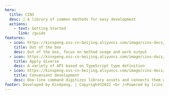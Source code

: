 ```yaml
---
hero:
  title: CINS
  desc: 📖 A library of common methods for easy development
  actions:
    - text: Getting Started
      link: /guide
features:
  - icon: https://kinxpeng.oss-cn-beijing.aliyuncs.com/image/cins-docs/out-of-box.png?versionId=CAEQOBiBgMCMkZG0mBgiIDVmMTgwNGEwNjRiYjQ4Njk4MWE5MDNjNjk5MTRjMzdi
    title: Out of the box
    desc: Out of the box, focus on method usage and work output
  - icon: https://kinxpeng.oss-cn-beijing.aliyuncs.com/image/cins-docs/apply-diverse.png?versionId=CAEQOBiBgICHkZG0mBgiIDdlNDRlM2Y3MmY4OTQ3MzdhZTQ1N2I3NDUwM2ZkMTEy
    title: Apply diverse
    desc: A variety of API based on TypeScript type definition
  - icon: https://kinxpeng.oss-cn-beijing.aliyuncs.com/image/cins-docs/conv-dev.png?versionId=CAEQOBiBgMCNkZG0mBgiIGViODY1Y2E3NDFlZTQzODdhZTI5ZTkxMjcxNDljMTYy
    title: Convenient development
    desc: One-line command digitizes library assets and connects them with downstream productivity tools
footer: Developed by KinXpeng. | Copyright©2022 <br />Powered by [cins](https://docs.cins.cc)
---
```

